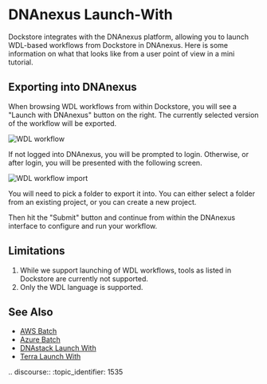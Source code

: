 # DNAnexus Launch-With

Dockstore integrates with the DNAnexus platform, allowing you to launch WDL-based workflows from Dockstore in DNAnexus.  Here is some
information on what that looks like from a user point of view in a mini tutorial.

## Exporting into DNAnexus

When browsing WDL workflows from within Dockstore, you will see a "Launch with DNAnexus" button on the right. The currently selected
version of the workflow will be exported.

![WDL workflow](/assets/images/docs/dnanexus/dnanexus_from_dockstore1.png)

If not logged into DNAnexus, you will be prompted to login. Otherwise, or after login, you will be presented with the following screen.

![WDL workflow import](/assets/images/docs/dnanexus/dnanexus_from_dockstore2.png)

You will need to pick a folder to export it into. You can either select a folder from an existing project, or you can create a new project.

Then hit the "Submit" button and continue from within the DNAnexus interface to configure and run your workflow.

## Limitations
1. While we support launching of WDL workflows, tools as listed in Dockstore are currently not supported.
1. Only the WDL language is supported.

## See Also

* [AWS Batch](/advanced-topics/aws-batch/)
* [Azure Batch](/advanced-topics/azure-batch/)
* [DNAstack Launch With](dnastack-launch-with/)
* [Terra Launch With](terra-launch-with/)

.. discourse::
    :topic_identifier: 1535